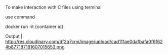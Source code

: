 To make interaction with C files using terminal 


use command 


docker run -it {container id}

Output | http://res.cloudinary.com/df2q7cryi/image/upload/cad111ae0dafbafa0f6f624b877187181607015653.png

